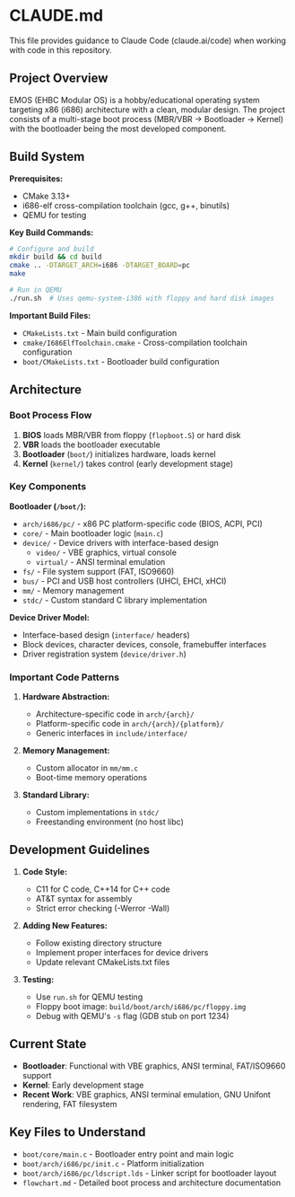 # CLAUDE.md

This file provides guidance to Claude Code (claude.ai/code) when working with code in this repository.

## Project Overview

EMOS (EHBC Modular OS) is a hobby/educational operating system targeting x86 (i686) architecture with a clean, modular design. The project consists of a multi-stage boot process (MBR/VBR → Bootloader → Kernel) with the bootloader being the most developed component.

## Build System

**Prerequisites:**
- CMake 3.13+
- i686-elf cross-compilation toolchain (gcc, g++, binutils)
- QEMU for testing

**Key Build Commands:**
```bash
# Configure and build
mkdir build && cd build
cmake .. -DTARGET_ARCH=i686 -DTARGET_BOARD=pc
make

# Run in QEMU
./run.sh  # Uses qemu-system-i386 with floppy and hard disk images
```

**Important Build Files:**
- `CMakeLists.txt` - Main build configuration
- `cmake/I686ElfToolchain.cmake` - Cross-compilation toolchain configuration
- `boot/CMakeLists.txt` - Bootloader build configuration

## Architecture

### Boot Process Flow
1. **BIOS** loads MBR/VBR from floppy (`flopboot.S`) or hard disk
2. **VBR** loads the bootloader executable
3. **Bootloader** (`boot/`) initializes hardware, loads kernel
4. **Kernel** (`kernel/`) takes control (early development stage)

### Key Components

**Bootloader (`/boot/`):**
- `arch/i686/pc/` - x86 PC platform-specific code (BIOS, ACPI, PCI)
- `core/` - Main bootloader logic (`main.c`)
- `device/` - Device drivers with interface-based design
  - `video/` - VBE graphics, virtual console
  - `virtual/` - ANSI terminal emulation
- `fs/` - File system support (FAT, ISO9660)
- `bus/` - PCI and USB host controllers (UHCI, EHCI, xHCI)
- `mm/` - Memory management
- `stdc/` - Custom standard C library implementation

**Device Driver Model:**
- Interface-based design (`interface/` headers)
- Block devices, character devices, console, framebuffer interfaces
- Driver registration system (`device/driver.h`)

### Important Code Patterns

1. **Hardware Abstraction:**
   - Architecture-specific code in `arch/{arch}/`
   - Platform-specific code in `arch/{arch}/{platform}/`
   - Generic interfaces in `include/interface/`

2. **Memory Management:**
   - Custom allocator in `mm/mm.c`
   - Boot-time memory operations

3. **Standard Library:**
   - Custom implementations in `stdc/`
   - Freestanding environment (no host libc)

## Development Guidelines

1. **Code Style:**
   - C11 for C code, C++14 for C++ code
   - AT&T syntax for assembly
   - Strict error checking (-Werror -Wall)

2. **Adding New Features:**
   - Follow existing directory structure
   - Implement proper interfaces for device drivers
   - Update relevant CMakeLists.txt files

3. **Testing:**
   - Use `run.sh` for QEMU testing
   - Floppy boot image: `build/boot/arch/i686/pc/floppy.img`
   - Debug with QEMU's `-s` flag (GDB stub on port 1234)

## Current State

- **Bootloader**: Functional with VBE graphics, ANSI terminal, FAT/ISO9660 support
- **Kernel**: Early development stage
- **Recent Work**: VBE graphics, ANSI terminal emulation, GNU Unifont rendering, FAT filesystem

## Key Files to Understand

- `boot/core/main.c` - Bootloader entry point and main logic
- `boot/arch/i686/pc/init.c` - Platform initialization
- `boot/arch/i686/pc/ldscript.lds` - Linker script for bootloader layout
- `flowchart.md` - Detailed boot process and architecture documentation